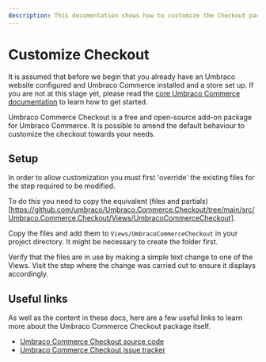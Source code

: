 ```yaml
---
description: This documentation shows how to customize the Checkout package for Umbraco Commerce.
---
```


# Customize Checkout

It is assumed that before we begin that you already have an Umbraco website configured and Umbraco Commerce installed and a store set up. If you are not at this stage yet, please read the [core Umbraco Commerce documentation](https://docs.umbraco.com/umbraco-commerce/) to learn how to get started.

Umbraco Commerce Checkout is a free and open-source add-on package for Umbraco Commerce. It is possible to amend the default behaviour to customize the checkout towards your needs.

## Setup

In order to allow customization you must first 'override' the existing files for the step required to be modified. 

To do this you need to copy the equivalent (files and partials)[https://github.com/umbraco/Umbraco.Commerce.Checkout/tree/main/src/Umbraco.Commerce.Checkout/Views/UmbracoCommerceCheckout]. 

Copy the files and add them to `Views/UmbracoCommerceCheckout` in your project directory. It might be necessary to create the folder first.

Verify that the files are in use by making a simple text change to one of the Views. Visit the step where the change was carried out to ensure it displays accordingly.

## Useful links

As well as the content in these docs, here are a few useful links to learn more about the Umbraco Commerce Checkout package itself.

* [Umbraco Commerce Checkout source code](https://github.com/umbraco/Umbraco.Commerce.Checkout)
* [Umbraco Commerce Checkout issue tracker](https://github.com/umbraco/Umbraco.Commerce.Checkout/issues)
